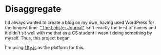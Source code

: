 # Disaggregate

I'd always wanted to create a blog on my own, having used WordPress for the longest time. ["The Lobster Journal"](https://thelobsterjournal.wordpress.com) isn't exactly the best of names and it didn't sit well with me that as a CS student I wasn't doing something by myself. Thus, this project began. 

I'm using [11ty.js](https://github.com/11ty/eleventy) as the platform for this. 
